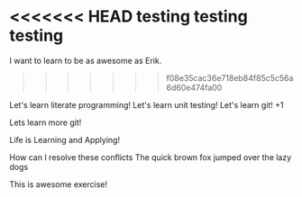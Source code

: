 <<<<<<< HEAD
testing testing testing
=======
I want to learn to be as awesome as Erik.
>>>>>>> f08e35cac36e718eb84f85c5c56a6d60e474fa00

Let's learn literate programming!
Let's learn unit testing!
Let's learn git! +1

Lets learn more git!

Life is Learning and Applying!

How can I resolve these conflicts
The quick brown fox jumped over the lazy dogs

This is awesome exercise!
